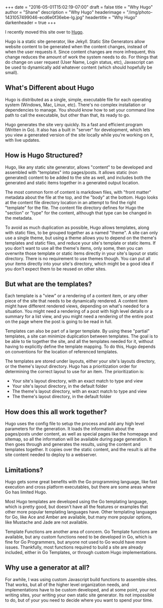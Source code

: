 +++
date = "2016-05-01T15:02:19-07:00"
draft = false
title = "Why Hugo"
author = "Shane"
description = "Why Hugo"
headerimage = "/img/photo-1431057499046-ecd6e0f36ebe-lg.jpg"
headertitle = "Why Hugo"
darkenheader = true
+++

I recently moved this site over to [Hugo](https://gohugo.io/).

Hugo is a static site generator, like Jekyll. Static Site Generators allow website content to be generated when the content changes, instead of when the user requests it. Since content changes are more infrequent, this change reduces the amount of work the system needs to do. For things that do change on user request (User Name, Login status, etc), Javascript can be used to dynamically add whatever content (which should hopefully be small).

## What's Different about Hugo

Hugo is distributed as a single, simple, executable file for each operating system (Windows, Mac, Linux, etc). There's no complex installation or dependencies to manage. You should know how to set your command line path to call the executable, but other than that, its ready to go.

Hugo generates the site very quickly. Its a fast and efficient program (Written in Go). It also has a built in "server" for development, which lets you view a generated version of the site locally while you're working on it, with live updates.

## How is Hugo Structured?

Hugo, like any static site generator, allows "content" to be developed and assembled with "templates" into pages/posts. It allows static (non generated) content to be added to the site as well, and includes both the generated and static items together in a generated output location.

The most common form of content is markdown files, with "front matter" metadata about the file at the top, and the "body" at the bottom. Hugo looks at the content file directory location in an attempt to find the right "template" for the file. The content file directory defines for Hugo the "section" or "type" for the content, although that type can be changed in the metadata.

To avoid as much duplication as possible, Hugo allows templates, along with static files, to be grouped together as a named "theme". A site can only use a single theme, but using a theme allows you to depend on the theme's templates and static files, and reduce your site's template or static items. If you don't want to use all the theme's items, only some, then you can overwrite those template or static items directly in your site's layout or static directory. There is no requirement to use themes though. You can put all your items directly into your site's directory, which might be a good idea if you don't expect them to be reused on other sites.

## But what are the templates?

Each template is a "view" or a rendering of a content item, or any other piece of the site that needs to be dynamically rendered. A content item might have different rendered views, depending on what's needed for a situation. You might need a rendering of a post with high level details or a summary for a list view, and you might need a rendering of the entire post on the page where the post is going to be read in full.

Templates can also be part of a larger template. By using these "partial" templates, a site can minimize duplication between templates. The goal is to be able to tie together the site, and all the templates needed for it, without having to explicitly define the template mapping. To do this, Hugo depends on conventions for the location of referenced templates.

The templates are stored under layouts, either your site's layouts directory, or the theme's layout directory. Hugo has a prioritization order for determining the correct layout to use for an item. The prioritization is:

- Your site's layout directory, with an exact match to type and view
- Your site's layout directory, in the default folder
- The theme's layout directory, with an exact match to type and view
- The theme's layout directory, in the default folder

## How does this all work together?

Hugo uses the config file to setup the process and add any high level parameters for the generation. It loads the information about the pages/posts under content, as well as special pages like the homepage and sitemap, so all the information will be available during page generation. It then goes through and generates the results, using the content and templates together. It copies over the static content, and the result is all the site content needed to deploy to a webserver.

## Limitations?

Hugo gets some great benefits with the Go programming language, like fast execution and cross platform executables, but there are some areas where Go has limited Hugo.

Most Hugo templates are developed using the Go templating language, which is pretty good, but doesn't have all the features or examples that other more popular templating languages have. Other templating languages for Go, like Ace and Amber are available, but many more popular options, like Mustache and Jade are not available.

Template Functions are another area of concern. Go Template functions are available, but any custom functions need to be developed in Go, which is fine for Go Programmers, but anyone not used to Go would have more issues. Thankfully, most functions required to build a site are already included, either in Go Templates, or through custom Hugo implementations.

## Why use a generator at all?

For awhile, I was using custom Javascript build functions to assemble sites. That works, but all of the higher level organization needs, and implementations have to be custom developed, and at some point, your not writing sites, your writing your own static site generator. Its not impossible to do, but of your you need to decide where you want to spend your time.
